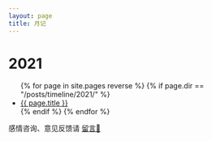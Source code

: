 ```yaml
---
layout: page
title: 月记
---
```


# 2021

<ul>
{% for page in site.pages reverse %}
  {% if page.dir == "/posts/timeline/2021/" %}
    <li> <a href="{{ page.url | relative_url }}">{{ page.title }}</a> </li>
  {% endif %}
{% endfor %}
</ul>

感情咨询、意见反馈请 [留言💬](https://github.com/xuyilife/xuyilife.github.io/issues/new)
